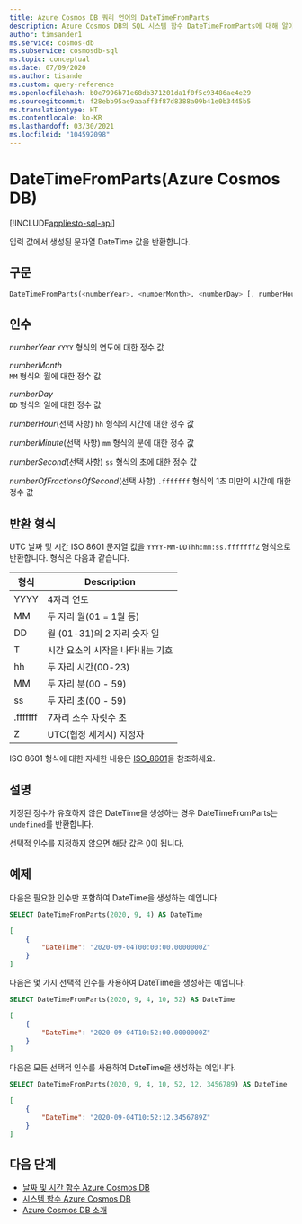 ```yaml
---
title: Azure Cosmos DB 쿼리 언어의 DateTimeFromParts
description: Azure Cosmos DB의 SQL 시스템 함수 DateTimeFromParts에 대해 알아봅니다.
author: timsander1
ms.service: cosmos-db
ms.subservice: cosmosdb-sql
ms.topic: conceptual
ms.date: 07/09/2020
ms.author: tisande
ms.custom: query-reference
ms.openlocfilehash: b0e7996b71e68db371201da1f0f5c93486ae4e29
ms.sourcegitcommit: f28ebb95ae9aaaff3f87d8388a09b41e0b3445b5
ms.translationtype: HT
ms.contentlocale: ko-KR
ms.lasthandoff: 03/30/2021
ms.locfileid: "104592098"
---
```

# <a name="datetimefromparts-azure-cosmos-db"></a>DateTimeFromParts(Azure Cosmos DB)
[!INCLUDE[appliesto-sql-api](includes/appliesto-sql-api.md)]

입력 값에서 생성된 문자열 DateTime 값을 반환합니다.
  
## <a name="syntax"></a>구문
  
```sql
DateTimeFromParts(<numberYear>, <numberMonth>, <numberDay> [, numberHour]  [, numberMinute]  [, numberSecond] [, numberOfFractionsOfSecond])
```

## <a name="arguments"></a>인수
  
*numberYear* `YYYY` 형식의 연도에 대한 정수 값

*numberMonth*  
   `MM` 형식의 월에 대한 정수 값

*numberDay*  
   `DD` 형식의 일에 대한 정수 값

*numberHour*(선택 사항) `hh` 형식의 시간에 대한 정수 값

*numberMinute*(선택 사항) `mm` 형식의 분에 대한 정수 값

*numberSecond*(선택 사항) `ss` 형식의 초에 대한 정수 값

*numberOfFractionsOfSecond*(선택 사항) `.fffffff` 형식의 1초 미만의 시간에 대한 정수 값

## <a name="return-types"></a>반환 형식

UTC 날짜 및 시간 ISO 8601 문자열 값을 `YYYY-MM-DDThh:mm:ss.fffffffZ` 형식으로 반환합니다. 형식은 다음과 같습니다.
  
|형식|Description|
|-|-|
|YYYY|4자리 연도|
|MM|두 자리 월(01 = 1월 등)|
|DD|월 (01-31)의 2 자리 숫자 일|
|T|시간 요소의 시작을 나타내는 기호|
|hh|두 자리 시간(00-23)|
|MM|두 자리 분(00 - 59)|
|ss|두 자리 초(00 - 59)|
|.fffffff|7자리 소수 자릿수 초|
|Z|UTC(협정 세계시) 지정자|
  
 ISO 8601 형식에 대한 자세한 내용은 [ISO_8601](https://en.wikipedia.org/wiki/ISO_8601)을 참조하세요.

## <a name="remarks"></a>설명

지정된 정수가 유효하지 않은 DateTime을 생성하는 경우 DateTimeFromParts는 `undefined`를 반환합니다.

선택적 인수를 지정하지 않으면 해당 값은 0이 됩니다.

## <a name="examples"></a>예제

다음은 필요한 인수만 포함하여 DateTime을 생성하는 예입니다.

```sql
SELECT DateTimeFromParts(2020, 9, 4) AS DateTime
```

```json
[
    {
        "DateTime": "2020-09-04T00:00:00.0000000Z"
    }
]
```

다음은 몇 가지 선택적 인수를 사용하여 DateTime을 생성하는 예입니다.

```sql
SELECT DateTimeFromParts(2020, 9, 4, 10, 52) AS DateTime
```

```json
[
    {
        "DateTime": "2020-09-04T10:52:00.0000000Z"
    }
]
```

다음은 모든 선택적 인수를 사용하여 DateTime을 생성하는 예입니다.

```sql
SELECT DateTimeFromParts(2020, 9, 4, 10, 52, 12, 3456789) AS DateTime
```

```json
[
    {
        "DateTime": "2020-09-04T10:52:12.3456789Z"
    }
]
```

## <a name="next-steps"></a>다음 단계

- [날짜 및 시간 함수 Azure Cosmos DB](sql-query-date-time-functions.md)
- [시스템 함수 Azure Cosmos DB](sql-query-system-functions.md)
- [Azure Cosmos DB 소개](introduction.md)
